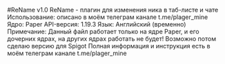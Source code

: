 #ReName v1.0
ReName - плагин для изменения ника в таб-листе и чате
Использование: описано в моём телеграм канале t.me/plager_mine
Ядро: Paper
API-версия: 1.19.3
Язык: Английский (временно)
Примечание: Данный файл работает только на ядре Paper, и его дочерних ядрах, на других ядрах работать не будет!
Возможно потом сделаю версию для Spigot
Полная информация и инструкция есть в моём телеграм канале t.me/plager_mine
